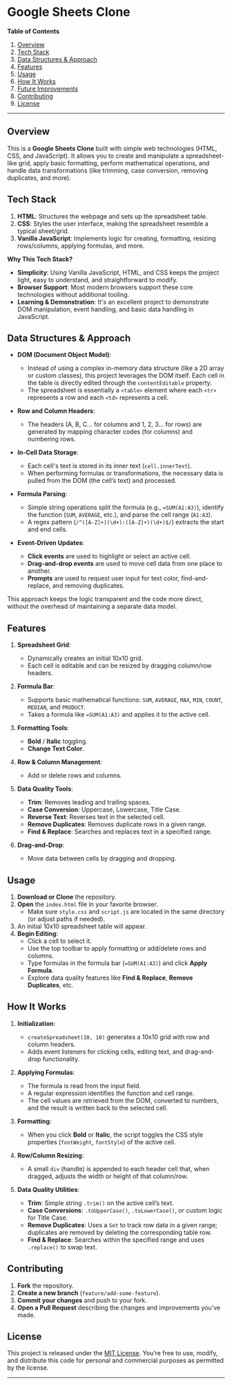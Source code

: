 # Google Sheets Clone
**Table of Contents**
1. [Overview](#overview)  
2. [Tech Stack](#tech-stack)  
3. [Data Structures & Approach](#data-structures--approach)  
4. [Features](#features)  
5. [Usage](#usage)  
6. [How It Works](#how-it-works)  
7. [Future Improvements](#future-improvements)  
8. [Contributing](#contributing)  
9. [License](#license)

---

## Overview
This is a **Google Sheets Clone** built with simple web technologies (HTML, CSS, and JavaScript). It allows you to create and manipulate a spreadsheet-like grid, apply basic formatting, perform mathematical operations, and handle data transformations (like trimming, case conversion, removing duplicates, and more).

## Tech Stack
1. **HTML**: Structures the webpage and sets up the spreadsheet table.
2. **CSS**: Styles the user interface, making the spreadsheet resemble a typical sheet/grid.
3. **Vanilla JavaScript**: Implements logic for creating, formatting, resizing rows/columns, applying formulas, and more.

**Why This Tech Stack?**
- **Simplicity**: Using Vanilla JavaScript, HTML, and CSS keeps the project light, easy to understand, and straightforward to modify.
- **Browser Support**: Most modern browsers support these core technologies without additional tooling.
- **Learning & Demonstration**: It's an excellent project to demonstrate DOM manipulation, event handling, and basic data handling in JavaScript.

## Data Structures & Approach
- **DOM (Document Object Model)**:  
  - Instead of using a complex in-memory data structure (like a 2D array or custom classes), this project leverages the DOM itself. Each cell in the table is directly edited through the `contentEditable` property.  
  - The spreadsheet is essentially a `<table>` element where each `<tr>` represents a row and each `<td>` represents a cell.
  
- **Row and Column Headers**:  
  - The headers (A, B, C... for columns and 1, 2, 3... for rows) are generated by mapping character codes (for columns) and numbering rows.

- **In-Cell Data Storage**:  
  - Each cell's text is stored in its inner text (`cell.innerText`).  
  - When performing formulas or transformations, the necessary data is pulled from the DOM (the cell’s text) and processed.

- **Formula Parsing**:  
  - Simple string operations split the formula (e.g., `=SUM(A1:A3)`), identify the function (`SUM`, `AVERAGE`, etc.), and parse the cell range (`A1:A3`).  
  - A regex pattern (`/^([A-Z]+)(\d+):([A-Z]+)(\d+)$/`) extracts the start and end cells.

- **Event-Driven Updates**:
  - **Click events** are used to highlight or select an active cell.
  - **Drag-and-drop events** are used to move cell data from one place to another.
  - **Prompts** are used to request user input for text color, find-and-replace, and removing duplicates.

This approach keeps the logic transparent and the code more direct, without the overhead of maintaining a separate data model.

## Features
1. **Spreadsheet Grid**:
   - Dynamically creates an initial 10x10 grid.
   - Each cell is editable and can be resized by dragging column/row headers.

2. **Formula Bar**:
   - Supports basic mathematical functions: `SUM`, `AVERAGE`, `MAX`, `MIN`, `COUNT`, `MEDIAN`, and `PRODUCT`.
   - Takes a formula like `=SUM(A1:A3)` and applies it to the active cell.

3. **Formatting Tools**:
   - **Bold** / **Italic** toggling.
   - **Change Text Color**.

4. **Row & Column Management**:
   - Add or delete rows and columns.

5. **Data Quality Tools**:
   - **Trim**: Removes leading and trailing spaces.
   - **Case Conversion**: Uppercase, Lowercase, Title Case.
   - **Reverse Text**: Reverses text in the selected cell.
   - **Remove Duplicates**: Removes duplicate rows in a given range.
   - **Find & Replace**: Searches and replaces text in a specified range.

6. **Drag-and-Drop**:
   - Move data between cells by dragging and dropping.

## Usage
1. **Download or Clone** the repository.
2. **Open** the `index.html` file in your favorite browser.  
   - Make sure `style.css` and `script.js` are located in the same directory (or adjust paths if needed).
3. An initial 10x10 spreadsheet table will appear.
4. **Begin Editing**:
   - Click a cell to select it.  
   - Use the top toolbar to apply formatting or add/delete rows and columns.  
   - Type formulas in the formula bar (`=SUM(A1:A3)`) and click **Apply Formula**.
   - Explore data quality features like **Find & Replace**, **Remove Duplicates**, etc.

## How It Works
1. **Initialization**:  
   - `createSpreadsheet(10, 10)` generates a 10x10 grid with row and column headers.
   - Adds event listeners for clicking cells, editing text, and drag-and-drop functionality.

2. **Applying Formulas**:  
   - The formula is read from the input field.  
   - A regular expression identifies the function and cell range.  
   - The cell values are retrieved from the DOM, converted to numbers, and the result is written back to the selected cell.

3. **Formatting**:  
   - When you click **Bold** or **Italic**, the script toggles the CSS style properties (`fontWeight`, `fontStyle`) of the active cell.

4. **Row/Column Resizing**:  
   - A small `div` (handle) is appended to each header cell that, when dragged, adjusts the width or height of that column/row.

5. **Data Quality Utilities**:  
   - **Trim**: Simple string `.trim()` on the active cell’s text.  
   - **Case Conversions**: `.toUpperCase()`, `.toLowerCase()`, or custom logic for Title Case.  
   - **Remove Duplicates**: Uses a `Set` to track row data in a given range; duplicates are removed by deleting the corresponding table row.  
   - **Find & Replace**: Searches within the specified range and uses `.replace()` to swap text.


## Contributing
1. **Fork** the repository.
2. **Create a new branch** (`feature/add-some-feature`).
3. **Commit your changes** and push to your fork.
4. **Open a Pull Request** describing the changes and improvements you’ve made.

## License
This project is released under the [MIT License](LICENSE). You’re free to use, modify, and distribute this code for personal and commercial purposes as permitted by the license.

---

